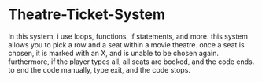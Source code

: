 # Theatre-Ticket-System

In this system, i use loops, functions, if statements, and more. this system allows you to pick a row and a seat within a movie theatre. once a seat is chosen, it is marked with an X, and is unable to be chosen again. furthermore, if the player types all, all seats are booked, and the code ends. to end the code manually, type exit, and the code stops.

